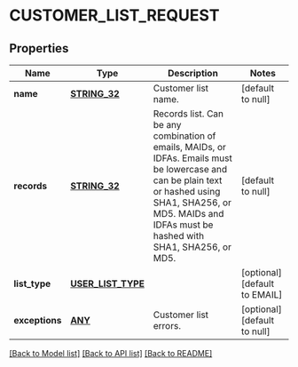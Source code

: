 # CUSTOMER_LIST_REQUEST

## Properties
Name | Type | Description | Notes
------------ | ------------- | ------------- | -------------
**name** | [**STRING_32**](STRING_32.md) | Customer list name. | [default to null]
**records** | [**STRING_32**](STRING_32.md) | Records list. Can be any combination of emails, MAIDs, or IDFAs. Emails must be lowercase and can be plain text or hashed using SHA1, SHA256, or MD5. MAIDs and IDFAs must be hashed with SHA1, SHA256, or MD5. | [default to null]
**list_type** | [**USER_LIST_TYPE**](UserListType.md) |  | [optional] [default to EMAIL]
**exceptions** | [**ANY**](.md) | Customer list errors. | [optional] [default to null]

[[Back to Model list]](../README.md#documentation-for-models) [[Back to API list]](../README.md#documentation-for-api-endpoints) [[Back to README]](../README.md)


